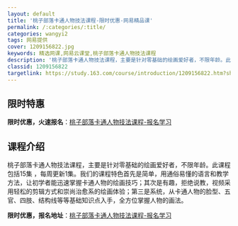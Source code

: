 ```yaml
---
layout: default
title: '桃子部落卡通人物技法课程-限时优惠-网易精品课'
permalink: /:categories/:title/
categories: wangyi2
tags: 网易提供
cover: 1209156822.jpg
keywords: 精选网课,网易云课堂,桃子部落卡通人物技法课程
description: '桃子部落卡通人物技法课程，主要是针对零基础的绘画爱好者，不限年龄。此课程包括15集，每周更新1集。我们的课程特色首先是简'
classid: 1209156822
targetlink: https://study.163.com/course/introduction/1209156822.htm?share=1&shareId=1025206652&utm_campaign=share&utm_medium=iphoneShare&utm_source=&utm_u=1025206652
---
```


## 限时特惠

**限时优惠，火速报名**：[桃子部落卡通人物技法课程-报名学习](https://study.163.com/course/introduction/1209156822.htm?share=1&shareId=1025206652&utm_campaign=share&utm_medium=iphoneShare&utm_source=&utm_u=1025206652)

## 课程介绍

桃子部落卡通人物技法课程，主要是针对零基础的绘画爱好者，不限年龄。此课程包括15集 ，每周更新1集。我们的课程特色首先是简单，用通俗易懂的语言和教学方法，让初学者能迅速掌握卡通人物的绘画技巧；其次是有趣，拒绝说教，视频采用轻松的剪辑方式和崇尚治愈系的绘画体验；第三是系统，从卡通人物的脸型、五官、四肢、结构线等等基础知识点入手，全方位掌握人物的画法。

**限时优惠，报名地址**：[桃子部落卡通人物技法课程-报名学习](https://study.163.com/course/introduction/1209156822.htm?share=1&shareId=1025206652&utm_campaign=share&utm_medium=iphoneShare&utm_source=&utm_u=1025206652)

